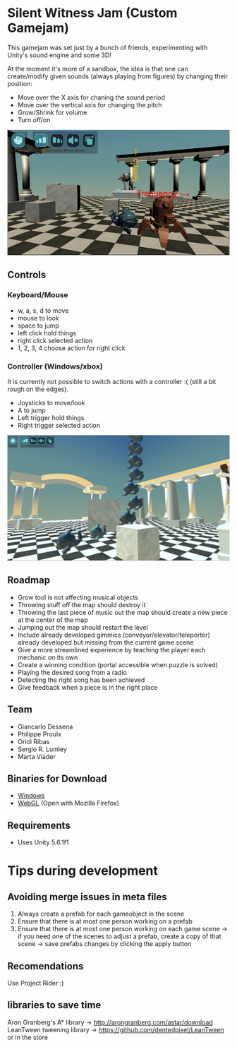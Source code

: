 # Silent Witness Jam (Custom Gamejam)
This gamejam was set just by a bunch of friends, experimenting with Unity's sound engine and some 3D!

At the moment it's more of a sandbox, the idea is that one can create/modify given sounds (always playing from figures) by changing their position:
 - Move over the X axis for chaning the sound period
 - Move over the vertical axis for changing the pitch
 - Grow/Shrink for volume
 - Turn off/on

![game pieces](Binaries/2017-06-11_Preview/Pieces.jpg "Pieces of the game")

## Controls
### Keyboard/Mouse
 - w, a, s, d to move
 - mouse to look
 - space to jump
 - left click hold things
 - right click selected action
 - 1, 2, 3, 4 choose action for right click 

### Controller (Windows/xbox)
It is currently not possible to switch actions with a controller :( (still a bit rough on the edges).

 - Joysticks to move/look
 - A to jump
 - Left trigger hold things
 - Right trigger selected action

![game madness](Binaries/2017-06-11_Preview/TowerOfMadness.jpg "A bunch of musical objects stacked")

## Roadmap
 - Grow tool is not affecting musical objects
 - Throwing stuff off the map should destroy it
 - Throwing the last piece of music out the map should create a new piece at the center of the map
 - Jumping out the map should restart the level
 - Include already developed gimmics (conveyor/elevator/teleporter) already developed but missing from the current game scene
 - Give a more streamlined experience by teaching the player each mechanic on its own
 - Create a winning condition (portal accessible when puzzle is solved)
 - Playing the desired song from a radio
 - Detecting the right song has been achieved
 - Give feedback when a piece is in the right place

## Team
 - Giancarlo Dessena
 - Philippe Proulx
 - Oriol Ribas
 - Sergio R. Lumley
 - Marta Viader

## Binaries for Download
 - [Windows](Binaries/2017-06-11_Preview/2017-06-11_PreviewWindows.zip)
 - [WebGL](Binaries/2017-06-11_Preview/2017-06-11_PreviewWeb.zip) (Open with Mozilla Firefox)

## Requirements
 - Uses Unity 5.6.1f1

# Tips during development
## Avoiding merge issues in meta files
1. Always create a prefab for each gameobject in the scene
2. Ensure that there is at most one person working on a prefab
3. Ensure that there is at most one person working on each game scene
    -> if you need one of the scenes to adjust a prefab, create a copy of that scene
    -> save prefabs changes by clicking the apply button

## Recomendations
Use Project Rider :)


## libraries to save time
Aron Granberg's A* library -> http://arongranberg.com/astar/download
LeanTween tweening library -> https://github.com/dentedpixel/LeanTween or in the store